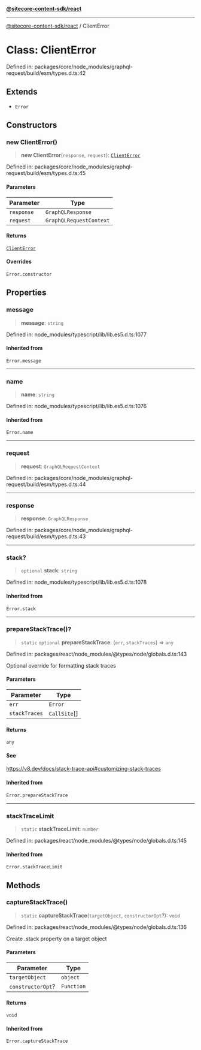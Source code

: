 [**@sitecore-content-sdk/react**](../README.md)

***

[@sitecore-content-sdk/react](../README.md) / ClientError

# Class: ClientError

Defined in: packages/core/node\_modules/graphql-request/build/esm/types.d.ts:42

## Extends

- `Error`

## Constructors

### new ClientError()

> **new ClientError**(`response`, `request`): [`ClientError`](ClientError.md)

Defined in: packages/core/node\_modules/graphql-request/build/esm/types.d.ts:45

#### Parameters

| Parameter | Type |
| ------ | ------ |
| `response` | `GraphQLResponse` |
| `request` | `GraphQLRequestContext` |

#### Returns

[`ClientError`](ClientError.md)

#### Overrides

`Error.constructor`

## Properties

### message

> **message**: `string`

Defined in: node\_modules/typescript/lib/lib.es5.d.ts:1077

#### Inherited from

`Error.message`

***

### name

> **name**: `string`

Defined in: node\_modules/typescript/lib/lib.es5.d.ts:1076

#### Inherited from

`Error.name`

***

### request

> **request**: `GraphQLRequestContext`

Defined in: packages/core/node\_modules/graphql-request/build/esm/types.d.ts:44

***

### response

> **response**: `GraphQLResponse`

Defined in: packages/core/node\_modules/graphql-request/build/esm/types.d.ts:43

***

### stack?

> `optional` **stack**: `string`

Defined in: node\_modules/typescript/lib/lib.es5.d.ts:1078

#### Inherited from

`Error.stack`

***

### prepareStackTrace()?

> `static` `optional` **prepareStackTrace**: (`err`, `stackTraces`) => `any`

Defined in: packages/react/node\_modules/@types/node/globals.d.ts:143

Optional override for formatting stack traces

#### Parameters

| Parameter | Type |
| ------ | ------ |
| `err` | `Error` |
| `stackTraces` | `CallSite`[] |

#### Returns

`any`

#### See

https://v8.dev/docs/stack-trace-api#customizing-stack-traces

#### Inherited from

`Error.prepareStackTrace`

***

### stackTraceLimit

> `static` **stackTraceLimit**: `number`

Defined in: packages/react/node\_modules/@types/node/globals.d.ts:145

#### Inherited from

`Error.stackTraceLimit`

## Methods

### captureStackTrace()

> `static` **captureStackTrace**(`targetObject`, `constructorOpt`?): `void`

Defined in: packages/react/node\_modules/@types/node/globals.d.ts:136

Create .stack property on a target object

#### Parameters

| Parameter | Type |
| ------ | ------ |
| `targetObject` | `object` |
| `constructorOpt`? | `Function` |

#### Returns

`void`

#### Inherited from

`Error.captureStackTrace`
